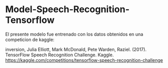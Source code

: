 # Model-Speech-Recognition-Tensorflow

El presente modelo fue entrenado con los datos obtenidos en una competicion de kaggle:

inversion, Julia Elliott, Mark McDonald, Pete Warden, Raziel. (2017). TensorFlow Speech Recognition Challenge. Kaggle. https://kaggle.com/competitions/tensorflow-speech-recognition-challenge